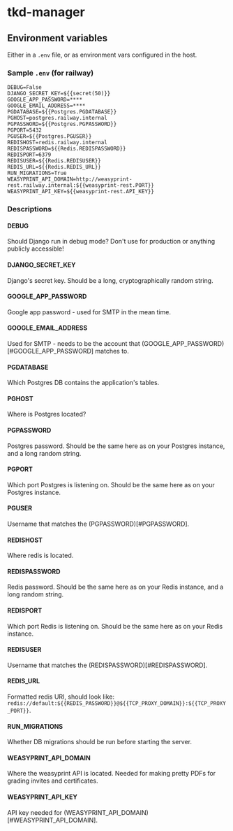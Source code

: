 # tkd-manager
## Environment variables
Either in a `.env` file, or as environment vars configured in the host.
### Sample `.env` (for railway)
```
DEBUG=False
DJANGO_SECRET_KEY=${{secret(50)}}
GOOGLE_APP_PASSWORD=****
GOOGLE_EMAIL_ADDRESS=****
PGDATABASE=${{Postgres.PGDATABASE}}
PGHOST=postgres.railway.internal
PGPASSWORD=${{Postgres.PGPASSWORD}}
PGPORT=5432
PGUSER=${{Postgres.PGUSER}}
REDISHOST=redis.railway.internal
REDISPASSWORD=${{Redis.REDISPASSWORD}}
REDISPORT=6379
REDISUSER=${{Redis.REDISUSER}}
REDIS_URL=${{Redis.REDIS_URL}}
RUN_MIGRATIONS=True
WEASYPRINT_API_DOMAIN=http://weasyprint-rest.railway.internal:${{weasyprint-rest.PORT}}
WEASYPRINT_API_KEY=${{weasyprint-rest.API_KEY}}
```
### Descriptions
#### DEBUG
Should Django run in debug mode? Don't use for production or anything publicly accessible!
#### DJANGO_SECRET_KEY
Django's secret key. Should be a long, cryptographically random string.
#### GOOGLE_APP_PASSWORD
Google app password - used for SMTP in the mean time.
#### GOOGLE_EMAIL_ADDRESS
Used for SMTP - needs to be the account that (GOOGLE_APP_PASSWORD)[#GOOGLE_APP_PASSWORD] matches to.
#### PGDATABASE
Which Postgres DB contains the application's tables.
#### PGHOST
Where is Postgres located?
#### PGPASSWORD
Postgres password. Should be the same here as on your Postgres instance, and a long random string.
#### PGPORT
Which port Postgres is listening on. Should be the same here as on your Postgres instance.
#### PGUSER
Username that matches the (PGPASSWORD)[#PGPASSWORD].
#### REDISHOST
Where redis is located.
#### REDISPASSWORD
Redis password. Should be the same here as on your Redis instance, and a long random string.
#### REDISPORT
Which port Redis is listening on. Should be the same here as on your Redis instance.
#### REDISUSER
Username that matches the (REDISPASSWORD)[#REDISPASSWORD].
#### REDIS_URL
Formatted redis URI, should look like: ```redis://default:${{REDIS_PASSWORD}}@${{TCP_PROXY_DOMAIN}}:${{TCP_PROXY_PORT}}```.
#### RUN_MIGRATIONS
Whether DB migrations should be run before starting the server.
#### WEASYPRINT_API_DOMAIN
Where the weasyprint API is located. Needed for making pretty PDFs for grading invites and certificates.
#### WEASYPRINT_API_KEY
API key needed for (WEASYPRINT_API_DOMAIN)[#WEASYPRINT_API_DOMAIN].
